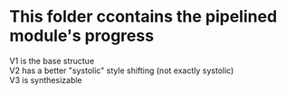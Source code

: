 # This folder ccontains the pipelined module's progress
V1 is the base structue  
V2 has a better "systolic" style shifting (not exactly systolic)  
V3 is synthesizable  
